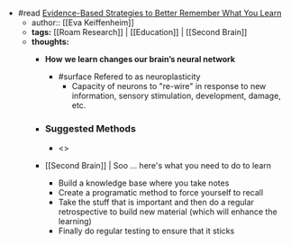 - #read [Evidence-Based Strategies to Better Remember What You Learn](https://medium.com/the-ascent/evidence-based-strategies-to-better-remember-what-you-learn-c7e6d8136d3d) 
    - author:: [[Eva Keiffenheim]]
    - **tags:** [[Roam Research]] | [[Education]] | [[Second Brain]]
    - **thoughts:**
        - __How__ __we learn changes our brain’s neural network__
            - #surface Refered to as neuroplasticity
                - Capacity of neurons to "re-wire" in response to new information, sensory stimulation, development, damage, etc.
        - ### Suggested Methods
          - <<Content Here>>
            
        - [[Second Brain]] | Soo ... here's what you need to do to learn 
            - Build a knowledge base where you take notes
            - Create a programatic method to force yourself to recall 
            - Take the stuff that is important and then do a regular retrospective to build new material (which will enhance the learning)
            - Finally do regular testing to ensure that it sticks
